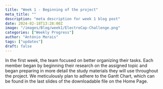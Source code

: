 ```yaml
---
title: "Week 1 - Beginning of the project"
meta_title: ""
description: "meta description for week 1 blog post"
date: 2024-02-18T13:28:00Z
image: "/images/Blog/week1/ElectroCap-Challenge.png"
categories: ["Weekly Progress"]
author: "António Morais"
tags: ["updates"]
draft: false
---
```


In the first week, the team focused on better organizing their tasks. Each member began by beginning their research on the assigned topic and began preparing in more detail the study materials they will use throughout the project. We meticulously plan to adhere to the Gantt Chart, which can be found in the last slides of the downloadable file on the Home Page.